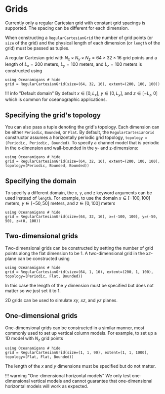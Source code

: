 # Grids
Currently only a regular Cartesian grid with constant grid spacings is supported. The spacing can be different for each
dimension.

When constructing a `RegularCartesianGrid` the number of grid points (or `size` of the grid) and the physical length
of each dimension (or `length` of the grid) must be passed as tuples.

A regular Cartesian grid with $N_x \times N_y \times N_z = 64 \times 32 \times 16$ grid points and a length of
$L_x = 200$ meters, $L_y = 100$ meters, and $L_z = 100$ meters is constructed using
```@example
using Oceananigans # hide
grid = RegularCartesianGrid(size=(64, 32, 16), extent=(200, 100, 100))
```

!!! info "Default domain"
    By default $x \in [0, L_x]$, $y \in [0, L_y]$, and $z \in [-L_z, 0]$ which is common for oceanographic applications.

## Specifying the grid's topology
You can also pass a tuple denoting the grid's topology. Each dimension can be either `Periodic`, `Bounded`, or `Flat`.
By default, the `RegularCartesianGrid` constructor assumes a horizontally periodic grid topology,
`topology = (Periodic, Periodic, Bounded)`. To specify a channel model that is periodic in the x-dimension and wall-bounded
in the y- and z-dimensions:
```@example
using Oceananigans # hide
grid = RegularCartesianGrid(size=(64, 32, 16), extent=(200, 100, 100), topology=(Periodic, Bounded, Bounded))
```

## Specifying the domain
To specify a different domain, the `x`, `y`, and `z` keyword arguments can be used instead of `length`. For example,
to use the domain $x \in [-100, 100]$ meters, $y \in [-50, 50]$ meters, and $z \in [0, 100]$ meters
```@example
using Oceananigans # hide
grid = RegularCartesianGrid(size=(64, 32, 16), x=(-100, 100), y=(-50, 50), z=(0, 100))
```

## Two-dimensional grids
Two-dimensional grids can be constructed by setting the number of grid points along the flat dimension to be 1. A
two-dimensional grid in the $xz$-plane can be constructed using
```@example
using Oceananigans # hide
grid = RegularCartesianGrid(size=(64, 1, 16), extent=(200, 1, 100), topology=(Periodic, Flat, Bounded))
```

In this case the length of the $y$ dimension must be specified but does not matter so we just set it to 1.

2D grids can be used to simulate $xy$, $xz$, and $yz$ planes.

## One-dimensional grids
One-dimensional grids can be constructed in a similar manner, most commonly used to set up vertical column models. For
example, to set up a 1D model with $N_z$ grid points
```@example
using Oceananigans # hide
grid = RegularCartesianGrid(size=(1, 1, 90), extent=(1, 1, 1000), topology=(Flat, Flat, Bounded))
```
The length of the $x$ and $y$ dimensions must be specified but do not matter.

!!! warning "One-dimensional horizontal models"
    We only test one-dimensional vertical models and cannot guarantee that one-dimensional horizontal models will work
    as expected.
